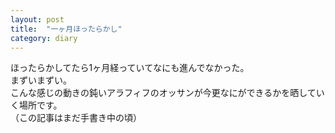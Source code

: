 ```yaml
---
layout: post
title:  "一ヶ月ほったらかし"
category: diary
---
```

ほったらかしてたら1ヶ月経っていてなにも進んでなかった。  
まずいまずい。  
こんな感じの動きの鈍いアラフィフのオッサンが今更なにができるかを晒していく場所です。  
（この記事はまだ手書き中の頃）
